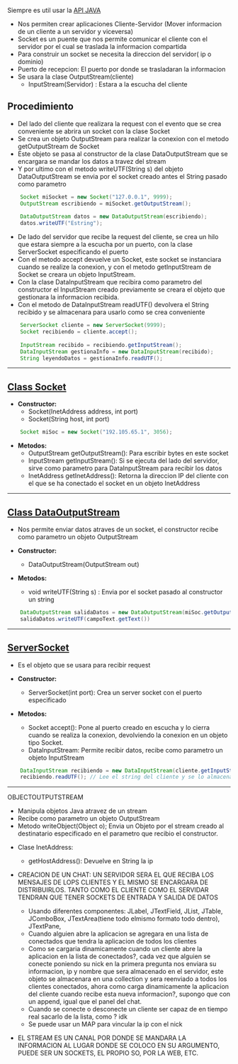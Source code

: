 
Siempre es util usar la  [API JAVA](https://docs.oracle.com/javase/8/docs/api/)

- Nos permiten crear aplicaciones Cliente-Servidor (Mover informacion de un cliente a un servidor y viceversa)
- Socket es un puente que nos permite comunicar el cliente con el servidor por el cual se traslada la informacion compartida
- Para construir un socket se necesita la direccion del servidor( ip o dominio)
- Puerto de recepcion: El puerto por donde se trasladaran la informacion
- Se usara la clase OutputStream(cliente)
    + InputStream(Servidor) : Estara a la escucha del cliente

## Procedimiento

- Del lado del cliente que realizara la request con el evento que se crea conveniente se abrira un socket con la clase Socket
- Se crea un objeto OutputStream para realizar la conexion con el metodo getOutputStream de Socket
- Este objeto se pasa al constructor de la clase DataOutputStream que se encargara se mandar los datos a travez del stream
- Y por ultimo con el metodo writeUTF(String s) del objeto DataOutputStream se envia por el socket creado antes el String pasado como parametro

```Java
	Socket miSocket = new Socket("127.0.0.1", 9999);  
	OutputStream escribiendo = miSocket.getOutputStream();  
	  
	DataOutputStream datos = new DataOutputStream(escribiendo);  
	datos.writeUTF("Estring");
```

- De lado del servidor que recibe la request del cliente, se crea un hilo que estara siempre a la escucha por un puerto, con la clase ServerSocket especificando el puerto
- Con el metodo accept devuelve un Socket, este socket se instanciara cuando se realize la conexion, y con el metodo getInputStream de Socket se creara un objeto InputStream.
- Con la clase DataInputStream que recibira como parametro del constructor el InputStream creado previamente se creara el objeto que gestionara la informacion recibida.
- Con el metodo de DataInputStream readUTF() devolvera el String recibido y se almacenara para usarlo como se crea conveniente

```Java
	ServerSocket cliente = new ServerSocket(9999);
	Socket recibiendo = cliente.accept();
	
	InputStream recibido = recibiendo.getInputStream();
	DataInputStream gestionaInfo = new DataInputStream(recibido);
	String leyendoDatos = gestionaInfo.readUTF();
```


---

## [**Class Socket**](https://docs.oracle.com/javase/8/docs/api/java/net/Socket.html "class in java.net")

- **Constructor:**
	- Socket(InetAddress address, int port)
	- Socket(String host, int port)

```Java
	Socket miSoc = new Socket("192.105.65.1", 3056);
```


- **Metodos:**
  + OutputStream getOutputStream(): Para escribir bytes en este socket
  + InputStream getInputStream(): Si se ejecuta del lado del servidor, sirve como parametro para DataInputStream para recibir los datos
  + InetAddress getInetAddress(): Retorna la direccion IP del cliente con el que se ha conectado el socket en un objeto InetAddress

---

## [**Class DataOutputStream**](https://docs.oracle.com/javase/8/docs/api/java/io/DataOutputStream.html "class in java.io")

- Nos permite enviar datos atraves de un socket, el constructor recibe como parametro un objeto OutputStream

- **Constructor:**
	- DataOutputStream(OutputStream out)

- **Metodos:**
	- void writeUTF(String s) : Envia por el socket pasado al constructor un string

```Java
	DataOutputStream salidaDatos = new DataOutputStream(miSoc.getOutputStream());
	salidaDatos.writeUTF(campoText.getText())
```

---
## [**ServerSocket**](https://docs.oracle.com/javase/8/docs/api/java/net/ServerSocket.html "class in java.net")

- Es el objeto que se usara para recibir request
- **Constructor:**
	- ServerSocket(int port): Crea un server socket con el puerto especificado

- **Metodos:**
	- Socket accept(): Pone al puerto creado en escucha y lo cierra cuando se realiza la conexion, devolviendo la conexion en un objeto tipo Socket.
	- DataInputStream: Permite recibir datos, recibe como parametro un objeto InputStream
	
```Java
	DataInputStream recibiendo = new DataInputStream(cliente.getInputStream());
	recibiendo.readUTF(); // Lee el string del cliente y se lo almacena en un String o donde quieras.
```

---


OBJECTOUTPUTSTREAM
- Manipula objetos Java atravez de un stream
- Recibe como parametro un objeto OutputStream
- Metodo writeObject(Object o); Envia un Objeto por el stream creado al destinatario especificado en el parametro que recibio el constructor.


* Clase InetAddress: 
  + getHostAddress(): Devuelve en String la ip



* CREACION DE UN CHAT: UN SERVIDOR SERA EL QUE RECIBA LOS MENSAJES DE LOPS CLIENTES Y EL MISMO SE ENCARGARA DE DISTRIBUIRLOS.
  TANTO COMO EL CLIENTE COMO EL SERVIDAR TENDRAN QUE TENER SOCKETS DE ENTRADA Y SALIDA DE DATOS
  + Usando diferentes componentes: JLabel, JTextField, JList, JTable, JComboBox, JTextArea(tiene todo elmismo formato todo dentro), JTextPane, 
  + Cuando alguien abre la aplicacion se agregara en una lista de conectados que tendra la aplicacion de todos los clientes
  + Como se cargaria dinamicamente cuando un cliente abre la aplicacion en la lista de conectados?, cada vez que alguien se conecte poniendo su nick en la primera pregunta nos enviara su informacion, ip y nombre que sera almacenado en el servidor, este objeto se almacenara en una collection y sera reenviado a todos los clientes conectados, ahora como carga dinamicamente la aplicacion del cliente cuando recibe esta nueva informacion?, supongo que con un append, igual que el panel del chat.
  + Cuando se conecte o desconecte un cliente ser capaz de en tiempo real sacarlo de la lista, como ? idk
  + Se puede usar un MAP para vincular la ip con el nick
* EL STREAM ES UN CANAL POR DONDE SE MANDARA LA INFORMACION AL LUGAR DONDE SE COLOCO EN SU ARGUMENTO, PUEDE SER UN SOCKETS, EL PROPIO SO, POR LA WEB, ETC.
